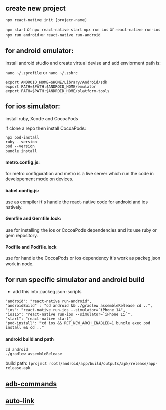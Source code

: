 
## create new project
`npx react-native init [projecr-name]`

`npm start` or `npx react-native start`
`npx run ios` or `react-native run-ios`
`npx run android` or `react-native run-android`



## for android emulator:
install android studio and create virtual devise and add enviorment path is:

`nano ~/.zprofile` or `nano ~/.zshrc`

```
export ANDROID_HOME=$HOME/Library/Android/sdk
export PATH=$PATH:$ANDROID_HOME/emulator
export PATH=$PATH:$ANDROID_HOME/platform-tools
```

## for ios simulator:
install ruby, Xcode and CocoaPods

if clone a repo then install CocoaPods:

```
npx pod-install
ruby --version
pod --version
bundle install
```

#### metro.config.js:
for metro configuration and metro is a live server which run the code in developement mode on devices.

#### babel.config.js:
use as compiler it's handle the react-native code for android and ios natively.

#### Gemfile and Gemfile.lock:
use for installing the ios or CocoaPods dependencies and its use ruby or gem repository.

#### Podfile and Podfile.lock
use for handle the CocoaPods or ios dependency it's work as packeg.json work in node.

## for run specific simulator and android build
- add this into packeg.json :scripts
```
"android": "react-native run-android",
"androidBuild" : "cd android && ./gradlew assembleRelease cd ..",
"ios": "react-native run-ios --simulator=`iPhone 14",
"ios15": "react-native run-ios --simulator=`iPhone 15`",
"start": "react-native start",
"pod-install": "cd ios && RCT_NEW_ARCH_ENABLED=1 bundle exec pod install && cd .."
```

#### android build and path
```
cd android
./gradlew assembleRelease
```

build path: `[project root]/android/app/build/outputs/apk/release/app-release.apk` 

## [adb-commands](https://gist.github.com/ernestkamara/d0a11cc36f331ebb8a41aa36991eee9a)
## [auto-link](https://github.com/react-native-community/cli/blob/main/docs/autolinking.md)


